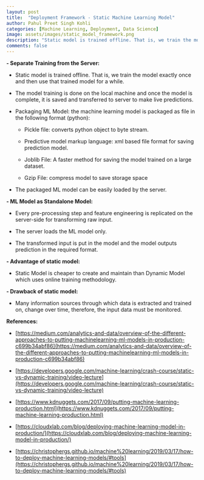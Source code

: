 ```yaml
---
layout: post
title:  "Deployment Framework - Static Machine Learning Model"
author: Pahul Preet Singh Kohli
categories: [Machine Learning, Deployment, Data Science] 
image: assets/images/static_model_framework.png
description: "Static model is trained offline. That is, we train the model exactly once and then use that trained model for a while."
comments: false
---
```



**-   Separate Training from the Server:**
-   Static model is trained offline. That is, we train the model exactly once and then use that trained model for a while.
    

  

-   The model training is done on the local machine and once the model is complete, it is saved and transferred to server to make live predictions.
    

  

-   Packaging ML Model: the machine learning model is packaged as file in the following format (python):
    

	-   Pickle file: converts python object to byte stream.
	    
	-   Predictive model markup language: xml based file format for saving prediction model.
	    
	-   Joblib File: A faster method for saving the model trained on a large dataset.
	    
	-   Gzip File: compress model to save storage space
	    

  

-   The packaged ML model can be easily loaded by the server.
    

**-   ML Model as Standalone Model:**
    

-   Every pre-processing step and feature engineering is replicated on the server-side for transforming raw input.
    

  

-   The server loads the ML model only.
    

  

-   The transformed input is put in the model and the model outputs prediction in the required format.
    

  
  

**-   Advantage of static model:**
    

-   Static Model is cheaper to create and maintain than Dynamic Model which uses online training methodology.
    

  

**-   Drawback of static model:**
    

-   Many information sources through which data is extracted and trained on, change over time, therefore, the input data must be monitored.
    

  

**References:**

-   [https://medium.com/analytics-and-data/overview-of-the-different-approaches-to-putting-machinelearning-ml-models-in-production-c699b34abf86](https://medium.com/analytics-and-data/overview-of-the-different-approaches-to-putting-machinelearning-ml-models-in-production-c699b34abf86)
    
-   [https://developers.google.com/machine-learning/crash-course/static-vs-dynamic-training/video-lecture](https://developers.google.com/machine-learning/crash-course/static-vs-dynamic-training/video-lecture)
    
-   [https://www.kdnuggets.com/2017/09/putting-machine-learning-production.html](https://www.kdnuggets.com/2017/09/putting-machine-learning-production.html)
    
-   [https://cloudxlab.com/blog/deploying-machine-learning-model-in-production/](https://cloudxlab.com/blog/deploying-machine-learning-model-in-production/)
    
-   [https://christophergs.github.io/machine%20learning/2019/03/17/how-to-deploy-machine-learning-models/#tools](https://christophergs.github.io/machine%20learning/2019/03/17/how-to-deploy-machine-learning-models/#tools)

